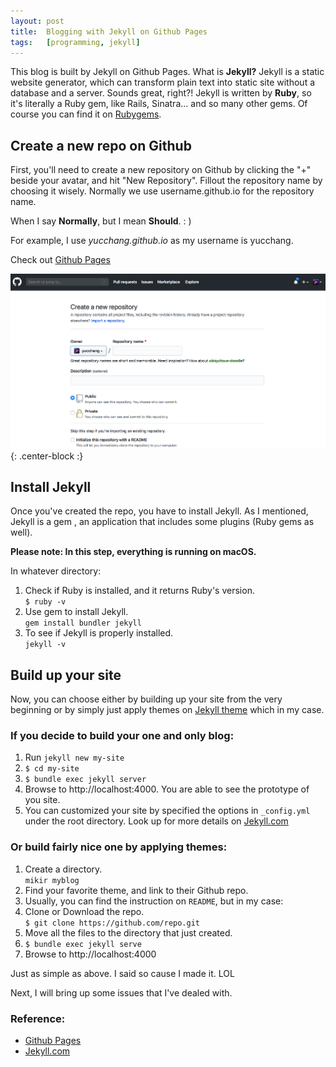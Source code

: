 ```yaml
---
layout: post
title:  Blogging with Jekyll on Github Pages
tags:	[programming, jekyll]  
---
```


This blog is built by Jekyll on Github Pages. What is **Jekyll?** Jekyll is a static website generator, which can transform plain text into static site without a database and a server. Sounds great, right?! Jekyll is written by **Ruby**, so it's literally a Ruby gem, like Rails, Sinatra... and so many other gems. Of course you can find it on [Rubygems].

## Create a new repo on Github
First, you'll need to create a new repository on Github by clicking the "+" beside your avatar, and hit "New Repository". Fillout the repository name by choosing it wisely. Normally we use username.github.io for the repository name.

When I say **Normally**, but I mean **Should**. : )

For example, I use *yucchang.github.io* as my username is yucchang.

Check out [Github Pages]

![Create a repo](/img/repo_jekyll.png){: .center-block :}

## Install Jekyll
Once you've created the repo, you have to install Jekyll. As I mentioned, Jekyll is a gem , an application that includes some plugins (Ruby gems as well).

**Please note: In this step, everything is running on macOS.**

In whatever directory:
1. Check if Ruby is installed, and it returns Ruby's version. <br/>`$ ruby -v`
2. Use gem to install Jekyll. <br/>`gem install bundler jekyll`
3. To see if Jekyll is properly installed. <br/>`jekyll -v`

## Build up your site
Now, you can choose either by building up your site from the very beginning or by simply just apply themes on [Jekyll theme] which in my case.

### If you decide to build your one and only blog:
1. Run `jekyll new my-site`
2. `$ cd my-site`
3. `$ bundle exec jekyll server`
4. Browse to http://localhost:4000. You are able to see the prototype of you site.
5. You can customized your site by specified the options in `_config.yml` under the root directory. Look up for more details on [Jekyll.com]

### Or build fairly nice one by applying themes:
1. Create a directory. <br/> `mikir myblog`
2. Find your favorite theme, and link to their Github repo.
3. Usually, you can find the instruction on `README`, but in my case:
4. Clone or Download the repo. <br/> `$ git clone https://github.com/repo.git`
5. Move all the files to the directory that just created.
6. `$ bundle exec jekyll serve`
7. Browse to http://localhost:4000

Just as simple as above. I said so cause I made it. LOL

Next, I will bring up some issues that I've dealed with.

### Reference:
- [Github Pages]
- [Jekyll.com]


[Rubygems]: https://rubygems.org/search?utf8=✓&query=jekyll
[Github Pages]: https://help.github.com/en/github/working-with-github-pages/getting-started-with-github-pages
[Jekyll theme]: http://jekyllthemes.org
[Jekyll.com]: https://jekyllrb.com
